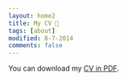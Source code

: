 ```yaml
---
layout: home2
title: My CV 📄 
tags: [about]
modified: 8-7-2014
comments: false
---
```


You can download my [CV in PDF](publications/CV.pdf).


